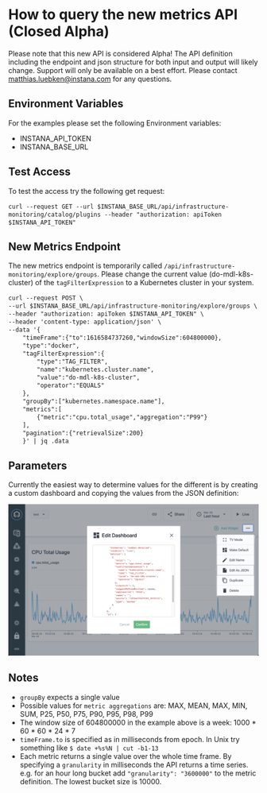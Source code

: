 # How to query the new metrics API (Closed Alpha)

Please note that this new API is considered Alpha! The API definition including the endpoint and json structure for both input and output will likely change. Support will only be available on a best effort. Please contact matthias.luebken@instana.com for any questions.   

## Environment Variables

For the examples please set the following Environment variables:

* INSTANA_API_TOKEN
* INSTANA_BASE_URL

## Test Access

To test the access try the following get request:

```
curl --request GET --url $INSTANA_BASE_URL/api/infrastructure-monitoring/catalog/plugins --header "authorization: apiToken $INSTANA_API_TOKEN"
```

## New Metrics Endpoint

The new metrics endpoint is temporarily called `/api/infrastructure-monitoring/explore/groups`. Please change the current value (do-mdl-k8s-cluster) of the `tagFilterExpression` to a Kubernetes cluster in your system.

```
curl --request POST \
--url $INSTANA_BASE_URL/api/infrastructure-monitoring/explore/groups \
--header "authorization: apiToken $INSTANA_API_TOKEN" \
--header 'content-type: application/json' \
--data '{
    "timeFrame":{"to":1616584737260,"windowSize":604800000},
    "type":"docker",
    "tagFilterExpression":{
        "type":"TAG_FILTER",
        "name":"kubernetes.cluster.name",
        "value":"do-mdl-k8s-cluster",
        "operator":"EQUALS"
    },
    "groupBy":["kubernetes.namespace.name"],
    "metrics":[
        {"metric":"cpu.total_usage","aggregation":"P99"}
    ],
    "pagination":{"retrievalSize":200}
    }' | jq .data
```

## Parameters

Currently the easiest way to determine values for the different is by creating a custom dashboard and copying the values from the JSON definition: 

<img src="edit-as-json.png" alt="drawing" style="width:600px;"/>


## Notes

* `groupBy` expects a single value
* Possible values for `metric aggregations` are: MAX, MEAN, MAX, MIN, SUM, P25, P50, P75, P90, P95, P98, P99
* The window size of 604800000 in the example above is a week: 1000 * 60 * 60 * 24 * 7 
* `timeFrame.to` is specified as in milliseconds from epoch. In Unix try something like `$ date +%s%N | cut -b1-13`
* Each metric returns a single value over the whole time frame. By specifying a `granularity` in milliseconds the API returns a time series. e.g. for an hour long bucket add `"granularity": "3600000"` to the metric definition. The lowest bucket size is 10000.